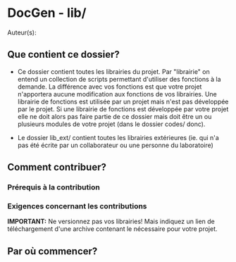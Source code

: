 # DocGen - lib/
Auteur(s):



## Que contient ce dossier?

- Ce dossier contient toutes les librairies du projet. Par "librairie" on entend un collection de scripts permettant d'utiliser des fonctions
  à la demande. La différence avec vos fonctions est que votre projet n'apportera aucune modification aux fonctions de vos librairies. Une librairie
  de fonctions est utilisée par un projet mais n'est pas développée par le projet. Si une librairie de fonctions est développée par votre projet elle ne
  doit alors pas faire partie de ce dossier mais doit être un ou plusieurs modules de votre projet (dans le dossier codes/ donc).

- Le dossier lib_ext/ contient toutes les librairies extérieures (ie. qui n'a pas été écrite
  par un collaborateur ou une personne du laboratoire)



## Comment contribuer?

### Prérequis à la contribution

### Exigences concernant les contributions
__IMPORTANT:__ Ne versionnez pas vos librairies! Mais indiquez un lien de téléchargement d'une archive contenant le nécessaire pour votre projet.



## Par où commencer?
